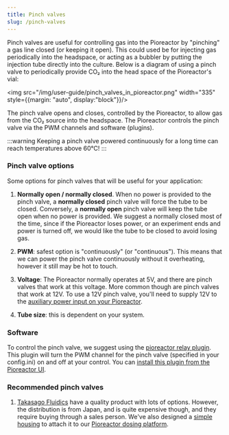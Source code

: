 ```yaml
---
title: Pinch valves
slug: /pinch-valves
---
```



Pinch valves are useful for controlling gas into the Pioreactor by "pinching" a gas line closed (or keeping it open). This could used be for injecting gas periodically into the headspace, or acting as a bubbler by putting the injection tube directly into the culture. Below is a diagram of using a pinch valve to periodically provide CO₂ into the head space of the Pioreactor's vial:

<img src="/img/user-guide/pinch_valves_in_pioreactor.png" width="335" style={{margin: "auto", display:"block"}}/>

The pinch valve opens and closes, controlled by the Pioreactor, to allow gas from the CO₂ source into the headspace. The Pioreactor controls the pinch valve via the PWM channels and software (plugins).

:::warning
Keeping a pinch valve powered continuously for a long time can reach temperatures above 60℃!
:::


### Pinch valve options

Some options for pinch valves that will be useful for your application:

1. **Normally open / normally closed**. When no power is provided to the pinch valve, a **normally closed** pinch valve will force the tube to be closed. Conversely, a **normally open** pinch valve will keep the tube open when no power is provided. We suggest a normally closed most of the time, since if the Pioreactor loses power, or an experiment ends and power is turned off, we would like the tube to be closed to avoid losing gas.

2. **PWM**: safest option is "continuously" (or "continuous"). This means that we can power the pinch valve continuously without it overheating, however it still may be hot to touch.

3. **Voltage**: The Pioreactor normally operates at 5V, and there are pinch valves that work at this voltage. More common though are pinch valves that work at 12V. To use a 12V pinch valve, you'll need to supply 12V to the [auxiliary power input on your Pioreactor](/user-guide/external-power).

4. **Tube size**: this is dependent on your system.

### Software

To control the pinch valve, we suggest using the [pioreactor relay plugin](https://github.com/camdavidsonpilon/pioreactor-relay-plugin). This plugin will turn the PWM channel for the pinch valve (specified in your config.ini) on and off at your control. You can [install this plugin from the Pioreactor UI](/user-guide/using-community-plugins#installing-plugins).


### Recommended pinch valves

1. [Takasago Fluidics](https://www.takasago-fluidics.com/collections/pinch-valve-ps-series) have a quality product with lots of options. However, the distribution is from Japan, and is quite expensive though, and they require buying through a sales person. We've also designed a [simple housing](https://www.printables.com/model/356918-dovetail-pinch-valve-holder) to attach it to our [Pioreactor dosing platform](https://www.printables.com/model/298240-pioreactor-platform-with-dovetails).


